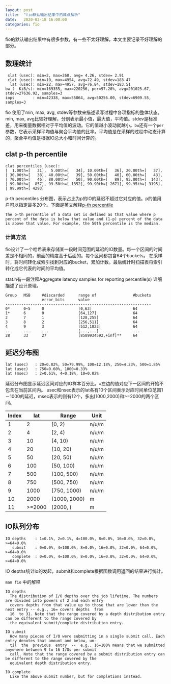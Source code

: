 ```yaml
---
layout: post
title:  "fio默认输出结果中的难点解析"
date:   2020-02-18 16:00:00
categories: fio
---
```


fio的默认输出结果中有很多参数，有一些不太好理解，本文主要记录不好理解的部分。

## 数理统计

     slat (usec): min=2, max=260, avg= 4.26, stdev= 2.91
     clat (usec): min=10, max=4954, avg=72.49, stdev=183.47
      lat (usec): min=22, max=4957, avg=76.84, stdev=183.51
    bw (  KiB/s): min=169355, max=220256, per=97.20%, avg=201025.67, stdev=27636.92, samples=3
    iops        : min=42338, max=55064, avg=50256.00, stdev=6909.55, samples=3

fio 使用了min, max, avg, stdev等参数来描述读写过程中各项指标的整体状态。min, max, avg比较好理解，分别表示最小值，最大值，平均值。stdev是标准差，用来衡量数据相对于平均值的波动。它的值越小波动就越小。`bw`还有一个`per`参数，它表示采样平均值与聚合平均值的比率。平均值是在采样的过程中动态计算的，聚合平均值是根据IO总大小和时间计算的。

## clat p-th percentile

    clat percentiles (usec):
    |  1.00th=[   31],  5.00th=[   34], 10.00th=[   36], 20.00th=[   37],
    | 30.00th=[   38], 40.00th=[   39], 50.00th=[   40], 60.00th=[   43],
    | 70.00th=[   46], 80.00th=[   50], 90.00th=[   89], 95.00th=[  143],
    | 99.00th=[  857], 99.50th=[ 1352], 99.90th=[ 2671], 99.95th=[ 3195],
    | 99.99th=[ 4293] 

p-th percentiles 分布图，表示占比为p的IO的延迟不超过它对应的值。p的值用户可以指定最多20个。下面是英文解释[p-th percentile](https://www.itl.nist.gov/div898/software/dataplot/refman2/auxillar/percenti.htm)

    The p-th percentile of a data set is defined as that value where p percent of the data is below that value and (1-p) percent of the data is above that value. For example, the 50th percentile is the median. 

### 计算方法

fio设计了一个哈希表来存储某一段时间范围的延迟的IO数量。每一个区间的时间差是不相同的，前面的精度高于后面的。每个区间都包含64个buckets。 在采样时，将时间转化成索引找到对应的bucket，累加计数。最后统计时扫描表将索引转化成它代表的时间的平均值。

stat.h有一段注释Aggregate latency samples for reporting percentile(s) 详细描述了设计原理。

    Group   MSB     #discarded      range of                #buckets
                    error_bits      value
    ----------------------------------------------------------------
    0*      0~5     0               [0,63]                  64
    1*      6       0               [64,127]                64
    2       7       1               [128,255]               64
    3       8       2               [256,511]               64
    4       9       3               [512,1023]              64
    ...     ...     ...             [...,...]               ...
    28      33      27              [8589934592,+inf]**     64
 
 
## 延迟分布图

    lat (usec)   : 20=0.02%, 50=79.99%, 100=12.18%, 250=4.23%, 500=1.85%
    lat (usec)   : 750=0.60%, 1000=0.33%
    lat (msec)   : 2=0.61%, 4=0.18%, 10=0.02%

延迟分布图显示延迟区间对应的IO样本百分比。`=`左边的值对应下一区间的开始不包含在当前区间内。 usec和nsec表示的lat各有10个区间表示对应时间单位范围1－1000的延迟，msec表示的则有12个，多出[1000,2000)和>=2000的两个区间。

| Index | lat       | Range            | Unit    |
|-------|-----------|------------------|---------|
| 1     | 2         | [0, 2)           | n/u/m   |
| 2     | 4         | [2, 4)           | n/u/m   |
| 3     | 10        | [4, 10)          | n/u/m   |
| 4     | 20        | [10, 20)         | n/u/m   |
| 5     | 50        | [20, 50)         | n/u/m   |
| 6     | 100       | [50, 100)        | n/u/m   |
| 7     | 500       | [100, 500)       | n/u/m   |
| 8     | 750       | [500, 750)       | n/u/m   |
| 9     | 1000      | [750, 1000)      | n/u/m   |
| 10    | 2000      | [1000, 2000)     | m       |
| 11    | >=2000    | [2000, )         | m       |

## IO队列分布

    IO depths    : 1=0.1%, 2=0.1%, 4=100.0%, 8=0.0%, 16=0.0%, 32=0.0%, >=64=0.0%
       submit    : 0=0.0%, 4=100.0%, 8=0.0%, 16=0.0%, 32=0.0%, 64=0.0%, >=64=0.0%
       complete  : 0=0.0%, 4=100.0%, 8=0.0%, 16=0.0%, 32=0.0%, 64=0.0%, >=64=0.0%

IO depths统计io的发起，submit和complete根据函数调用返回的结果进行统计。

`man fio` 中的解释

    IO depths
      The distribution of I/O depths over the job lifetime. The numbers are divided into powers of 2 and each entry
      covers depths from that value up to those that are lower than the next entry -- e.g., 16= covers depths  from
      16  to 31. Note that the range covered by a depth distribution entry can be different to the range covered by
      the equivalent submit/complete distribution entry.
    
    IO submit
      How many pieces of I/O were submitting in a single submit call. Each entry denotes that amount and below, un‐
      til  the  previous  entry  --  e.g., 16=100% means that we submitted anywhere between 9 to 16 I/Os per submit
      call. Note that the range covered by a submit distribution entry can be different to the range covered by the
      equivalent depth distribution entry.
    
    IO complete
      Like the above submit number, but for completions instead.
